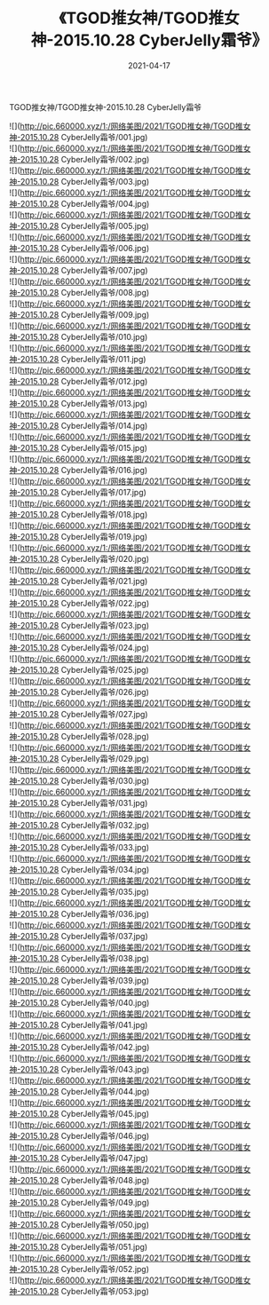 ﻿---
layout: post
title:  《TGOD推女神/TGOD推女神-2015.10.28 CyberJelly霜爷》
date:   2021-04-17
img: http://pic.660000.xyz/1:/网络美图/2021/TGOD推女神/TGOD推女神-2015.10.28 CyberJelly霜爷/000.jpg
categories: [美女, 清纯, 唯美]
---

TGOD推女神/TGOD推女神-2015.10.28 CyberJelly霜爷

 ![](http://pic.660000.xyz/1:/网络美图/2021/TGOD推女神/TGOD推女神-2015.10.28 CyberJelly霜爷/001.jpg) <br>![](http://pic.660000.xyz/1:/网络美图/2021/TGOD推女神/TGOD推女神-2015.10.28 CyberJelly霜爷/002.jpg) <br>![](http://pic.660000.xyz/1:/网络美图/2021/TGOD推女神/TGOD推女神-2015.10.28 CyberJelly霜爷/003.jpg) <br>![](http://pic.660000.xyz/1:/网络美图/2021/TGOD推女神/TGOD推女神-2015.10.28 CyberJelly霜爷/004.jpg) <br>![](http://pic.660000.xyz/1:/网络美图/2021/TGOD推女神/TGOD推女神-2015.10.28 CyberJelly霜爷/005.jpg) <br>![](http://pic.660000.xyz/1:/网络美图/2021/TGOD推女神/TGOD推女神-2015.10.28 CyberJelly霜爷/006.jpg) <br>![](http://pic.660000.xyz/1:/网络美图/2021/TGOD推女神/TGOD推女神-2015.10.28 CyberJelly霜爷/007.jpg) <br>![](http://pic.660000.xyz/1:/网络美图/2021/TGOD推女神/TGOD推女神-2015.10.28 CyberJelly霜爷/008.jpg) <br>![](http://pic.660000.xyz/1:/网络美图/2021/TGOD推女神/TGOD推女神-2015.10.28 CyberJelly霜爷/009.jpg) <br>![](http://pic.660000.xyz/1:/网络美图/2021/TGOD推女神/TGOD推女神-2015.10.28 CyberJelly霜爷/010.jpg) <br>![](http://pic.660000.xyz/1:/网络美图/2021/TGOD推女神/TGOD推女神-2015.10.28 CyberJelly霜爷/011.jpg) <br>![](http://pic.660000.xyz/1:/网络美图/2021/TGOD推女神/TGOD推女神-2015.10.28 CyberJelly霜爷/012.jpg) <br>![](http://pic.660000.xyz/1:/网络美图/2021/TGOD推女神/TGOD推女神-2015.10.28 CyberJelly霜爷/013.jpg) <br>![](http://pic.660000.xyz/1:/网络美图/2021/TGOD推女神/TGOD推女神-2015.10.28 CyberJelly霜爷/014.jpg) <br>![](http://pic.660000.xyz/1:/网络美图/2021/TGOD推女神/TGOD推女神-2015.10.28 CyberJelly霜爷/015.jpg) <br>![](http://pic.660000.xyz/1:/网络美图/2021/TGOD推女神/TGOD推女神-2015.10.28 CyberJelly霜爷/016.jpg) <br>![](http://pic.660000.xyz/1:/网络美图/2021/TGOD推女神/TGOD推女神-2015.10.28 CyberJelly霜爷/017.jpg) <br>![](http://pic.660000.xyz/1:/网络美图/2021/TGOD推女神/TGOD推女神-2015.10.28 CyberJelly霜爷/018.jpg) <br>![](http://pic.660000.xyz/1:/网络美图/2021/TGOD推女神/TGOD推女神-2015.10.28 CyberJelly霜爷/019.jpg) <br>![](http://pic.660000.xyz/1:/网络美图/2021/TGOD推女神/TGOD推女神-2015.10.28 CyberJelly霜爷/020.jpg) <br>![](http://pic.660000.xyz/1:/网络美图/2021/TGOD推女神/TGOD推女神-2015.10.28 CyberJelly霜爷/021.jpg) <br>![](http://pic.660000.xyz/1:/网络美图/2021/TGOD推女神/TGOD推女神-2015.10.28 CyberJelly霜爷/022.jpg) <br>![](http://pic.660000.xyz/1:/网络美图/2021/TGOD推女神/TGOD推女神-2015.10.28 CyberJelly霜爷/023.jpg) <br>![](http://pic.660000.xyz/1:/网络美图/2021/TGOD推女神/TGOD推女神-2015.10.28 CyberJelly霜爷/024.jpg) <br>![](http://pic.660000.xyz/1:/网络美图/2021/TGOD推女神/TGOD推女神-2015.10.28 CyberJelly霜爷/025.jpg) <br>![](http://pic.660000.xyz/1:/网络美图/2021/TGOD推女神/TGOD推女神-2015.10.28 CyberJelly霜爷/026.jpg) <br>![](http://pic.660000.xyz/1:/网络美图/2021/TGOD推女神/TGOD推女神-2015.10.28 CyberJelly霜爷/027.jpg) <br>![](http://pic.660000.xyz/1:/网络美图/2021/TGOD推女神/TGOD推女神-2015.10.28 CyberJelly霜爷/028.jpg) <br>![](http://pic.660000.xyz/1:/网络美图/2021/TGOD推女神/TGOD推女神-2015.10.28 CyberJelly霜爷/029.jpg) <br>![](http://pic.660000.xyz/1:/网络美图/2021/TGOD推女神/TGOD推女神-2015.10.28 CyberJelly霜爷/030.jpg) <br>![](http://pic.660000.xyz/1:/网络美图/2021/TGOD推女神/TGOD推女神-2015.10.28 CyberJelly霜爷/031.jpg) <br>![](http://pic.660000.xyz/1:/网络美图/2021/TGOD推女神/TGOD推女神-2015.10.28 CyberJelly霜爷/032.jpg) <br>![](http://pic.660000.xyz/1:/网络美图/2021/TGOD推女神/TGOD推女神-2015.10.28 CyberJelly霜爷/033.jpg) <br>![](http://pic.660000.xyz/1:/网络美图/2021/TGOD推女神/TGOD推女神-2015.10.28 CyberJelly霜爷/034.jpg) <br>![](http://pic.660000.xyz/1:/网络美图/2021/TGOD推女神/TGOD推女神-2015.10.28 CyberJelly霜爷/035.jpg) <br>![](http://pic.660000.xyz/1:/网络美图/2021/TGOD推女神/TGOD推女神-2015.10.28 CyberJelly霜爷/036.jpg) <br>![](http://pic.660000.xyz/1:/网络美图/2021/TGOD推女神/TGOD推女神-2015.10.28 CyberJelly霜爷/037.jpg) <br>![](http://pic.660000.xyz/1:/网络美图/2021/TGOD推女神/TGOD推女神-2015.10.28 CyberJelly霜爷/038.jpg) <br>![](http://pic.660000.xyz/1:/网络美图/2021/TGOD推女神/TGOD推女神-2015.10.28 CyberJelly霜爷/039.jpg) <br>![](http://pic.660000.xyz/1:/网络美图/2021/TGOD推女神/TGOD推女神-2015.10.28 CyberJelly霜爷/040.jpg) <br>![](http://pic.660000.xyz/1:/网络美图/2021/TGOD推女神/TGOD推女神-2015.10.28 CyberJelly霜爷/041.jpg) <br>![](http://pic.660000.xyz/1:/网络美图/2021/TGOD推女神/TGOD推女神-2015.10.28 CyberJelly霜爷/042.jpg) <br>![](http://pic.660000.xyz/1:/网络美图/2021/TGOD推女神/TGOD推女神-2015.10.28 CyberJelly霜爷/043.jpg) <br>![](http://pic.660000.xyz/1:/网络美图/2021/TGOD推女神/TGOD推女神-2015.10.28 CyberJelly霜爷/044.jpg) <br>![](http://pic.660000.xyz/1:/网络美图/2021/TGOD推女神/TGOD推女神-2015.10.28 CyberJelly霜爷/045.jpg) <br>![](http://pic.660000.xyz/1:/网络美图/2021/TGOD推女神/TGOD推女神-2015.10.28 CyberJelly霜爷/046.jpg) <br>![](http://pic.660000.xyz/1:/网络美图/2021/TGOD推女神/TGOD推女神-2015.10.28 CyberJelly霜爷/047.jpg) <br>![](http://pic.660000.xyz/1:/网络美图/2021/TGOD推女神/TGOD推女神-2015.10.28 CyberJelly霜爷/048.jpg) <br>![](http://pic.660000.xyz/1:/网络美图/2021/TGOD推女神/TGOD推女神-2015.10.28 CyberJelly霜爷/049.jpg) <br>![](http://pic.660000.xyz/1:/网络美图/2021/TGOD推女神/TGOD推女神-2015.10.28 CyberJelly霜爷/050.jpg) <br>![](http://pic.660000.xyz/1:/网络美图/2021/TGOD推女神/TGOD推女神-2015.10.28 CyberJelly霜爷/051.jpg) <br>![](http://pic.660000.xyz/1:/网络美图/2021/TGOD推女神/TGOD推女神-2015.10.28 CyberJelly霜爷/052.jpg) <br>![](http://pic.660000.xyz/1:/网络美图/2021/TGOD推女神/TGOD推女神-2015.10.28 CyberJelly霜爷/053.jpg) <br>